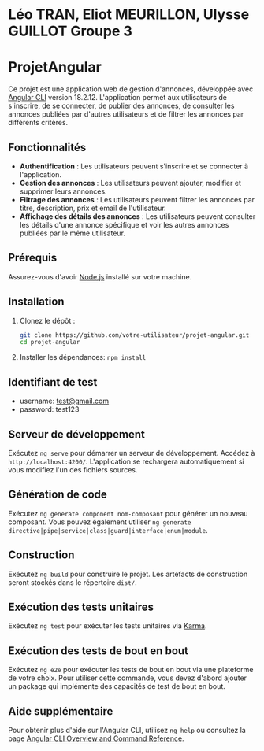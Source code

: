 # Léo TRAN, Eliot MEURILLON, Ulysse GUILLOT Groupe 3

# ProjetAngular

Ce projet est une application web de gestion d'annonces, développée avec [Angular CLI](https://github.com/angular/angular-cli) version 18.2.12. L'application permet aux utilisateurs de s'inscrire, de se connecter, de publier des annonces, de consulter les annonces publiées par d'autres utilisateurs et de filtrer les annonces par différents critères.

## Fonctionnalités

- **Authentification** : Les utilisateurs peuvent s'inscrire et se connecter à l'application.
- **Gestion des annonces** : Les utilisateurs peuvent ajouter, modifier et supprimer leurs annonces.
- **Filtrage des annonces** : Les utilisateurs peuvent filtrer les annonces par titre, description, prix et email de l'utilisateur.
- **Affichage des détails des annonces** : Les utilisateurs peuvent consulter les détails d'une annonce spécifique et voir les autres annonces publiées par le même utilisateur.

## Prérequis

Assurez-vous d'avoir [Node.js](https://nodejs.org/) installé sur votre machine.

## Installation

1. Clonez le dépôt :
   ```sh
   git clone https://github.com/votre-utilisateur/projet-angular.git
   cd projet-angular

2. Installer les dépendances:
    `npm install`

## Identifiant de test

- username: test@gmail.com
- password: test123

## Serveur de développement

Exécutez `ng serve` pour démarrer un serveur de développement. Accédez à `http://localhost:4200/`. L'application se rechargera automatiquement si vous modifiez l'un des fichiers sources.

## Génération de code

Exécutez `ng generate component nom-composant` pour générer un nouveau composant. Vous pouvez également utiliser `ng generate directive|pipe|service|class|guard|interface|enum|module`.

## Construction

Exécutez `ng build` pour construire le projet. Les artefacts de construction seront stockés dans le répertoire `dist/`.

## Exécution des tests unitaires

Exécutez `ng test` pour exécuter les tests unitaires via [Karma](https://karma-runner.github.io).

## Exécution des tests de bout en bout

Exécutez `ng e2e` pour exécuter les tests de bout en bout via une plateforme de votre choix. Pour utiliser cette commande, vous devez d'abord ajouter un package qui implémente des capacités de test de bout en bout.

## Aide supplémentaire

Pour obtenir plus d'aide sur l'Angular CLI, utilisez `ng help` ou consultez la page [Angular CLI Overview and Command Reference](https://angular.dev/tools/cli).